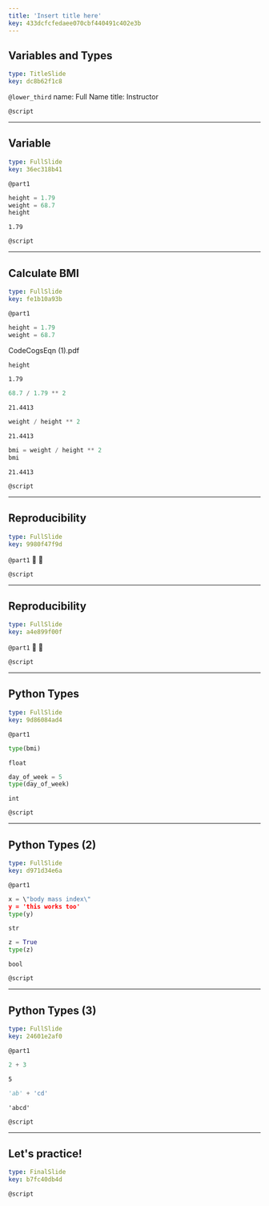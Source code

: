 ```yaml
---
title: 'Insert title here'
key: 433dcfcfedaee070cbf440491c402e3b
---
```


## Variables and Types

```yaml
type: TitleSlide
key: dc8b62f1c8
```

`@lower_third`
name: Full Name
title: Instructor

`@script`


---

## Variable

```yaml
type: FullSlide
key: 36ec318b41
```

`@part1`
```py
height = 1.79
weight = 68.7
height
```

```out
1.79
```

`@script`


---

## Calculate BMI

```yaml
type: FullSlide
key: fe1b10a93b
```

`@part1`
```py
height = 1.79
weight = 68.7
```

CodeCogsEqn (1).pdf

```py
height
```

```out
1.79
```

```py
68.7 / 1.79 ** 2
```

```out
21.4413
```

```py
weight / height ** 2
```

```out
21.4413
```

```py
bmi = weight / height ** 2
bmi
```

```out
21.4413
```

`@script`


---

## Reproducibility

```yaml
type: FullSlide
key: 9980f47f9d
```

`@part1`



`@script`


---

## Reproducibility

```yaml
type: FullSlide
key: a4e899f00f
```

`@part1`



`@script`


---

## Python Types

```yaml
type: FullSlide
key: 9d86084ad4
```

`@part1`
```py
type(bmi)
```

```out
float
```

```py
day_of_week = 5
type(day_of_week)
```

```out
int
```

`@script`


---

## Python Types (2)

```yaml
type: FullSlide
key: d971d34e6a
```

`@part1`
```py
x = \"body mass index\"
y = 'this works too'
type(y)
```

```out
str
```

```py
z = True
type(z)
```

```out
bool
```

`@script`


---

## Python Types (3)

```yaml
type: FullSlide
key: 24601e2af0
```

`@part1`
```py
2 + 3
```

```out
5
```

```py
'ab' + 'cd'
```

```out
'abcd'
```

`@script`


---

## Let's practice!

```yaml
type: FinalSlide
key: b7fc40db4d
```

`@script`
